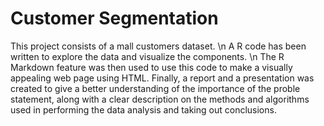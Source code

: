 # Customer Segmentation
This project consists of a mall customers dataset. \n
A R code has been written to explore the data and visualize the components. \n
The R Markdown feature was then used to use this code to make a visually appealing web page using HTML.
Finally, a report and a presentation was created to give a better understanding of the importance of the proble statement, along with a clear description on the methods and algorithms used in performing the data analysis and taking out conclusions. 
